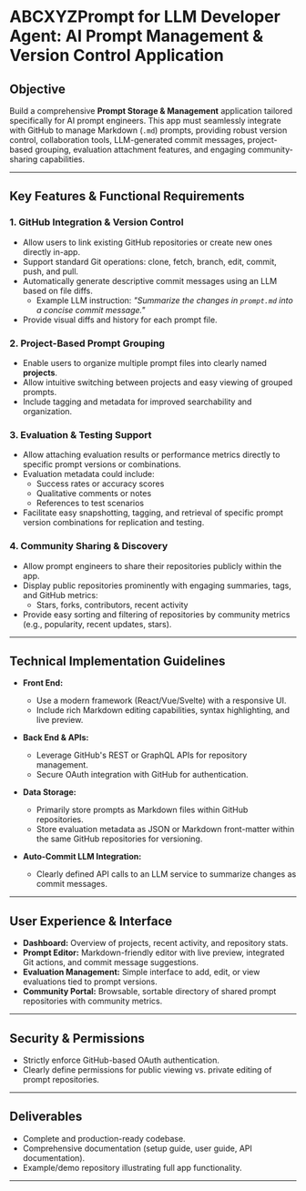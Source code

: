 # ABCXYZPrompt for LLM Developer Agent: AI Prompt Management & Version Control Application

## Objective
Build a comprehensive **Prompt Storage & Management** application tailored specifically for AI prompt engineers. This app must seamlessly integrate with GitHub to manage Markdown (`.md`) prompts, providing robust version control, collaboration tools, LLM-generated commit messages, project-based grouping, evaluation attachment features, and engaging community-sharing capabilities.

---

## Key Features & Functional Requirements

### 1. GitHub Integration & Version Control
- Allow users to link existing GitHub repositories or create new ones directly in-app.
- Support standard Git operations: clone, fetch, branch, edit, commit, push, and pull.
- Automatically generate descriptive commit messages using an LLM based on file diffs.
  - Example LLM instruction: _"Summarize the changes in `prompt.md` into a concise commit message."_
- Provide visual diffs and history for each prompt file.

### 2. Project-Based Prompt Grouping
- Enable users to organize multiple prompt files into clearly named **projects**.
- Allow intuitive switching between projects and easy viewing of grouped prompts.
- Include tagging and metadata for improved searchability and organization.

### 3. Evaluation & Testing Support
- Allow attaching evaluation results or performance metrics directly to specific prompt versions or combinations.
- Evaluation metadata could include:
  - Success rates or accuracy scores
  - Qualitative comments or notes
  - References to test scenarios
- Facilitate easy snapshotting, tagging, and retrieval of specific prompt version combinations for replication and testing.

### 4. Community Sharing & Discovery
- Allow prompt engineers to share their repositories publicly within the app.
- Display public repositories prominently with engaging summaries, tags, and GitHub metrics:
  - Stars, forks, contributors, recent activity
- Provide easy sorting and filtering of repositories by community metrics (e.g., popularity, recent updates, stars).

---

## Technical Implementation Guidelines

- **Front End:**
  - Use a modern framework (React/Vue/Svelte) with a responsive UI.
  - Include rich Markdown editing capabilities, syntax highlighting, and live preview.

- **Back End & APIs:**
  - Leverage GitHub's REST or GraphQL APIs for repository management.
  - Secure OAuth integration with GitHub for authentication.

- **Data Storage:**
  - Primarily store prompts as Markdown files within GitHub repositories.
  - Store evaluation metadata as JSON or Markdown front-matter within the same GitHub repositories for versioning.

- **Auto-Commit LLM Integration:**
  - Clearly defined API calls to an LLM service to summarize changes as commit messages.

---

## User Experience & Interface

- **Dashboard:** Overview of projects, recent activity, and repository stats.
- **Prompt Editor:** Markdown-friendly editor with live preview, integrated Git actions, and commit message suggestions.
- **Evaluation Management:** Simple interface to add, edit, or view evaluations tied to prompt versions.
- **Community Portal:** Browsable, sortable directory of shared prompt repositories with community metrics.

---

## Security & Permissions
- Strictly enforce GitHub-based OAuth authentication.
- Clearly define permissions for public viewing vs. private editing of prompt repositories.

---

## Deliverables
- Complete and production-ready codebase.
- Comprehensive documentation (setup guide, user guide, API documentation).
- Example/demo repository illustrating full app functionality.

---